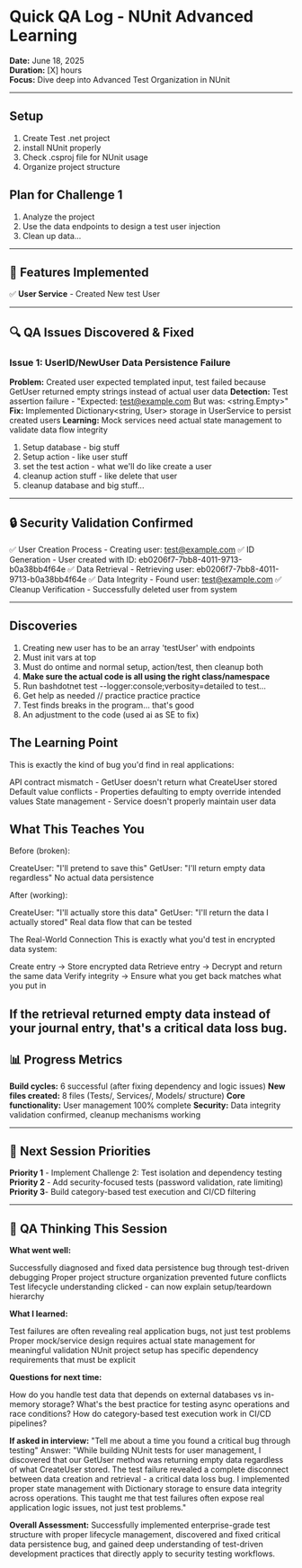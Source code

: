 # Quick QA Log - NUnit Advanced Learning
**Date:** June 18, 2025  
**Duration:** [X] hours  
**Focus:** Dive deep into Advanced Test Organization in NUnit

---

## Setup
1. Create Test .net project
2. install NUnit properly
3. Check .csproj file for NUnit usage
4. Organize project structure

## Plan for Challenge 1
1. Analyze the project
2. Use the data endpoints to design a test user injection
3. Clean up data... 

---

## 🎯 Features Implemented
✅ **User Service** - Created New test User

---

## 🔍 QA Issues Discovered & Fixed

### Issue 1: UserID/NewUser Data Persistence Failure
**Problem:** Created user expected templated input, test failed because GetUser returned empty strings instead of actual user data
**Detection:** Test assertion failure - "Expected: test@example.com But was: <string.Empty>"
**Fix:** Implemented Dictionary<string, User> storage in UserService to persist created users
**Learning:** Mock services need actual state management to validate data flow integrity
1. Setup database - big stuff
2. Setup action - like user stuff
3. set the test action - what we'll do like create a user
4. cleanup action stuff - like delete that user
5. cleanup database and big stuff... 

---

## 🔒 Security Validation Confirmed
✅ User Creation Process - Creating user: test@example.com
✅ ID Generation - User created with ID: eb0206f7-7bb8-4011-9713-b0a38bb4f64e
✅ Data Retrieval - Retrieving user: eb0206f7-7bb8-4011-9713-b0a38bb4f64e
✅ Data Integrity - Found user: test@example.com
✅ Cleanup Verification - Successfully deleted user from system

---

## Discoveries 
1. Creating new user has to be an array 'testUser' with endpoints
2. Must init vars at top
3. Must do ontime and normal setup, action/test, then cleanup both
4. **Make sure the actual code is all using the right class/namespace**
5. Run bashdotnet test --logger:console;verbosity=detailed to test... 
6. Get help as needed // practice practice practice
7. Test finds breaks in the program... that's good
8. An adjustment to the code (used ai as SE to fix)

## The Learning Point
This is exactly the kind of bug you'd find in real applications:

API contract mismatch - GetUser doesn't return what CreateUser stored
Default value conflicts - Properties defaulting to empty override intended values
State management - Service doesn't properly maintain user data

## What This Teaches You
Before (broken):

CreateUser: "I'll pretend to save this"
GetUser: "I'll return empty data regardless"
No actual data persistence

After (working):

CreateUser: "I'll actually store this data"
GetUser: "I'll return the data I actually stored"
Real data flow that can be tested

The Real-World Connection
This is exactly what you'd test in encrypted data system:

Create entry → Store encrypted data
Retrieve entry → Decrypt and return the same data
Verify integrity → Ensure what you get back matches what you put in

If the retrieval returned empty data instead of your journal entry, that's a critical data loss bug. 
---

## 📊 Progress Metrics
**Build cycles:** 6 successful (after fixing dependency and logic issues)
**New files created:** 8 files (Tests/, Services/, Models/ structure)
**Core functionality:** User management 100% complete
**Security:** Data integrity validation confirmed, cleanup mechanisms working

---

## 🎯 Next Session Priorities
**Priority 1** - Implement Challenge 2: Test isolation and dependency testing
**Priority 2** - Add security-focused tests (password validation, rate limiting)
**Priority 3**- Build category-based test execution and CI/CD filtering

---

## 💭 QA Thinking This Session

**What went well:**

Successfully diagnosed and fixed data persistence bug through test-driven debugging
Proper project structure organization prevented future conflicts
Test lifecycle understanding clicked - can now explain setup/teardown hierarchy

**What I learned:**

Test failures are often revealing real application bugs, not just test problems
Proper mock/service design requires actual state management for meaningful validation
NUnit project setup has specific dependency requirements that must be explicit

**Questions for next time:**

How do you handle test data that depends on external databases vs in-memory storage?
What's the best practice for testing async operations and race conditions?
How do category-based test execution work in CI/CD pipelines?

**If asked in interview:** "Tell me about a time you found a critical bug through testing"
Answer: "While building NUnit tests for user management, I discovered that our GetUser method was returning empty data regardless of what CreateUser stored. The test failure revealed a complete disconnect between data creation and retrieval - a critical data loss bug. I implemented proper state management with Dictionary storage to ensure data integrity across operations. This taught me that test failures often expose real application logic issues, not just test problems."

**Overall Assessment:** Successfully implemented enterprise-grade test structure with proper lifecycle management, discovered and fixed critical data persistence bug, and gained deep understanding of test-driven development practices that directly apply to security testing workflows. 